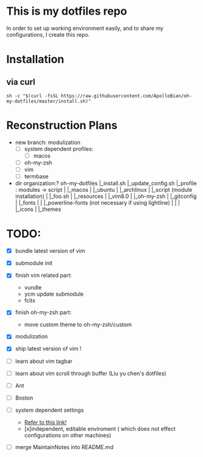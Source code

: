 # This is my dotfiles repo
In order to set up working environment easily, and to share my configurations, I create this repo.

# Installation
## via curl

```shell
sh -c "$(curl -fsSL https://raw.githubusercontent.com/ApolloBian/oh-my-dotfiles/master/install.sh)"
```

# Reconstruction Plans
 - new branch: modulization
    - [ ] system dependent profiles:
        - [ ] macos
    - [ ] oh-my-zsh
    - [ ] vim
    - [ ] termbase

 - dir organization:?
    oh-my-dotfiles
    |_install.sh
    |_update_config.sh
    |_profile : modules -> script
    | |_macos
    | |_ubuntu
    | |_archlinux
    |
    |_script (module installation)
    | |_foo.sh
    |
    |_resources
    | |_vim8.0
    | |_oh-my-zsh
    | |_gitconfig    
    | |_fonts
    | | |_powerline-fonts (not necessary if using lightline)
    | | 
    | |_icons
    | |_themes



# TODO:
 - [x] bundle latest version of vim
 - [x] submodule init
 - [x] finish vim related part:
    - vundle
    - ycm update submodule
    - fcitx
 - [x] finish oh-my-zsh part:
    - move custom theme to oh-my-zsh/custom
 - [x] modulization
 - [x] ship latest version of vim !

 - [ ] learn about vim tagbar
 - [ ] learn about vim scroll through buffer (Liu yu chen's dotfiles)
 - [ ] Ant
 - [ ] Boston
 - [ ] system dependent settings
    - [Refer to this link!](https://github.com/Leoyzen/dotfiles)
    - [x]independent, editable enviroment ( which does not effect configurations on other machines)
 - [ ] merge MaintainNotes into README.md
